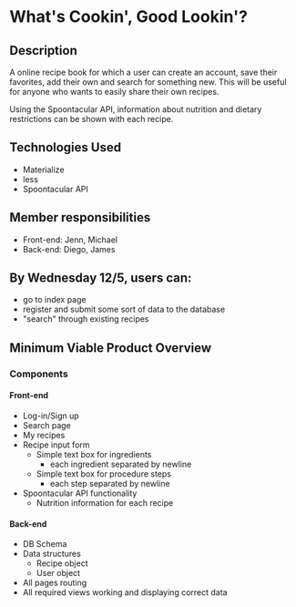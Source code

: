 # What's Cookin', Good Lookin'?

## Description
A online recipe book for which a user can create an account, save their favorites, add their own and search for something new. This will be useful for anyone who wants to easily share their own recipes.

Using the Spoontacular API, information about nutrition and dietary restrictions can be shown with each recipe. 

## Technologies Used
- Materialize
- less
- Spoontacular API

## Member responsibilities
- Front-end: Jenn, Michael
- Back-end: Diego, James

## By Wednesday 12/5, users can: 
- go to index page
- register and submit some sort of data to the database
- "search" through existing recipes

## Minimum Viable Product Overview
### Components
#### Front-end
- Log-in/Sign up
- Search page
- My recipes
- Recipe input form
    - Simple text box for ingredients
        - each ingredient separated by newline
    - Simple text box for procedure steps
        - each step separated by newline
- Spoontacular API functionality
    - Nutrition information for each recipe

#### Back-end
- DB Schema
- Data structures
    - Recipe object
    - User object
- All pages routing
- All required views working and displaying correct data

        
